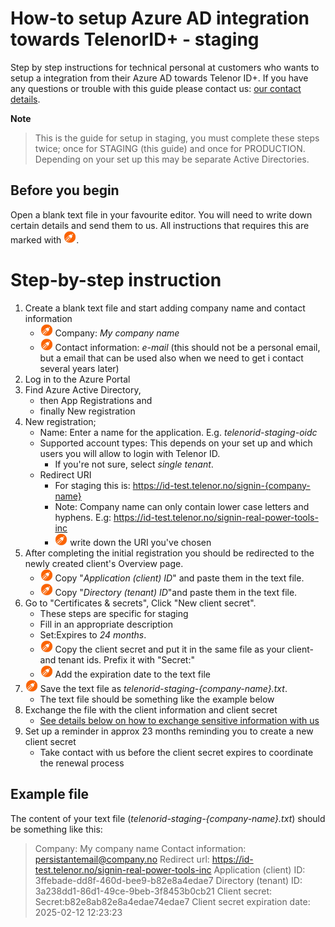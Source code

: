 # How-to setup Azure AD integration towards TelenorID\+ - staging

Step by step instructions for technical personal at customers who wants to setup a integration from their Azure AD towards Telenor ID\+.
If you have any questions or trouble with this guide please contact us: [our contact details](TelenorID_Plus_-_help.md).

__Note__

> This is the guide for setup in staging, you must complete these steps twice; once for STAGING (this guide) and once for PRODUCTION. Depending on your set up this may be separate Active Directories.

## Before you begin

Open a blank text file in your favourite editor. You will need to write down certain details and send them to us. All instructions that requires this are marked with <img src="images/ad/note.png" width="20" height="20">.

# Step-by-step instruction

1. Create a blank text file and start adding company name and contact information
    * <img src="images/ad/note.png" width="20" height="20"> Company: *My company name*
    * <img src="images/ad/note.png" width="20" height="20"> Contact information: *e-mail*  (this should not be a personal email, but a email that can be used also when we need to get i contact several years later) 
1. Log in to the Azure Portal
1. Find Azure Active Directory,
    * then App Registrations and
    * finally New registration
1. New registration;
    * Name: Enter a name for the application. E.g. *telenorid-staging-oidc*
    * Supported account types: This depends on your set up and which users you will allow to login with Telenor ID.
      * If you're not sure, select *single tenant*.
    * Redirect URI
      * For staging this is: https://id-test.telenor.no/signin-{company-name}
      * Note: Company name can only contain lower case letters and hyphens. E.g: https://id-test.telenor.no/signin-real-power-tools-inc
      * <img src="images/ad/note.png" width="20" height="20"> write down the URI you've chosen
1. After completing the initial registration you should be redirected to the newly created client's Overview page.
    * <img src="images/ad/note.png" width="20" height="20"> Copy "*Application (client) ID*" and paste them in the text file.
    * <img src="images/ad/note.png" width="20" height="20"> Copy "*Directory (tenant) ID*"and paste them in the text file.
1. Go to "Certificates & secrets", Click "New client secret".
    * These steps are specific for staging
    * Fill in an appropriate description
    * Set:Expires to *24 months*.
    * <img src="images/ad/note.png" width="20" height="20"> Copy the client secret and put it in the same file as your client- and tenant ids. Prefix it with "Secret:"
    * <img src="images/ad/note.png" width="20" height="20"> Add the expiration date to the text file
1. <img src="images/ad/note.png" width="20" height="20"> Save the text file as *telenorid-staging-{company-name}.txt*.
    * The text file should be something like the example below
8. Exchange the file with the client information and client secret
   * [See details below on how to exchange sensitive information with us](TelenorID_Plus_sensitive_data_exchange.md)
9. Set up a reminder in approx 23 months reminding you to create a new client secret
    * Take contact with us before the client secret expires to coordinate the renewal process


## Example file
The content of your text file (*telenorid-staging-{company-name}.txt*) should be something like this:

 > Company: My company name
  Contact information: persistantemail@company.no
  Redirect url: https://id-test.telenor.no/signin-real-power-tools-inc
  Application (client) ID:  3ffebade-dd8f-460d-bee9-b82e8a4edae7
  Directory (tenant) ID: 3a238dd1-86d1-49ce-9beb-3f8453b0cb21
  Client secret: Secret:b82e8ab82e8a4edae74edae7
  Client secret expiration date: 2025-02-12 12:23:23

